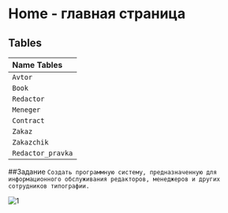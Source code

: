 # Home - главная страница


## Tables

| Name Tables       |
|:------------------|
| `Avtor`           |
| `Book`            | 
| `Redactor`        |
| `Meneger`         |
| `Contract`        |
| `Zakaz`           |
| `Zakazchik`       |
| `Redactor_pravka` |


##Задание
`Создать программную систему, предназначенную для информационного обслуживания редакторов, менеджеров и других сотрудников типографии.`

![1](./1.jpg)